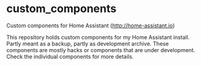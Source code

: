 # custom_components
Custom components for Home Assistant (http://home-assistant.io)

This repository holds custom components for my Home Assistant install.
Partly meant as a backup, partly as development archive. These components are mostly hacks or components that are under development.
Check the individual components for more details.
